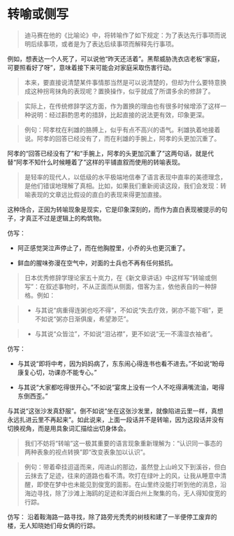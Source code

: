 #  转喻或侧写

>迪马赛在他的《比喻论》中，将转喻作了如下规定：为了表达先行事项而说明后续事项，或者是为了表达后续事项而解释先行事项。

例如，想表达一个人死了，可以说他“昨天还活着”。黑帮威胁洗衣店老板“家庭，可要照看好了呀”，意味着接下来可能会对家庭采取伤害行动。

>本来，要直接说清楚某件事情那当然是可以说清楚的，但却为什么要特意换成这种拐弯抹角的表现呢？置换操作，似乎就成了所谓多余的修辞了。

>实际上，在传统修辞学这方面，作为置换的理由也有很多时候增添了这样一种说明：经过斟酌思考的措辞，比起直接的说法更有效，印象更深。

>例句：阿孝枕在利雄的胳膊上，似乎有点不高兴的语气。利雄执着地接着说。阿孝的回答已经没有了，而在利雄的手腕上，阿孝的头更加沉重了。

阿孝的“回答已经没有了”和“手腕上，阿孝的头更加沉重了”这两句话，就是代替“阿孝不知什么时候睡着了”这样的平铺直叙而使用的转喻表现。

>是轻率的现代人，以低级的水平极端地信奉了语言表现中直率的美德理念，是他们错误地理解了真相。比如，如果我们重新阅读这段，我们会发现：转喻表现的文章远比假设的直白的表现来得更加直接。

这种场合，正因为转喻现象是现实，它是印象深刻的，而作为直白表现被提示的句子，才真正不过是逻辑上的构筑物。

仿写：

- 阿正感觉哭泣声停止了，而在他胸膛里，小乔的头也更沉重了。

- 鲜血的腥味弥漫在空气中，对面的士兵也不再有任何抵抗。

>日本优秀修辞学理论家五十岚力，在《新文章讲话》中这样写“转喻或侧写”：在叙述事物时，不从正面而从侧面，借客为主，依他表自的一种辞格。例如：

>- 与其说“病重得连粥也吃不得”，不如说“失去疗效，粥亦不能下咽”，更不如说“粥亦日渐俱废，希望渺茫”。

>- 与其说“众皆泣”，不如说“泪沾襟”，更不如说“无一不濡湿衣袖者”。

仿写：

- 与其说“即将中考，因为妈妈病了，东东闹心得连书也看不进去。”不如说“盼母康复心切，功课亦不能专心。”

- 与其说“大家都吃得很开心。”不如说“宴席上没有一个人不吃得满嘴流油，喝得东倒西歪。”

与其说“这张沙发真舒服”。倒不如说“坐在这张沙发里，就像陷进云里一样，真想永远扎进云里不再起来”。如此说来，上面一段话并不是转喻，因为这段话并没有切换视角，而是用具象词汇描绘出切身体会。

>我们不妨将“转喻”这一极其重要的语言现象重新理解为：“认识同一事态的两种表象的视点转换”即“改变表象加以认识”。

>例句：带着牵挂迢遥而来，闯进山的那边，虽然登上山岭又下到溪谷，但白云抹去了足迹，往来的道路也看不清。吹打在绿叶上的风，让我从睡意中清醒，即使在梦中也未能见到俊宽的面影。在山里终没能打听到他的消息，沿海边寻找，除了沙滩上海鸥的足迹和洋面白州上聚集的鸟，无人得知俊宽的行踪。

仿写： 沿着鞍海路一路寻找，除了路旁光秃秃的树枝和建了一半便停工废弃的楼，无人知晓她们母女俩的行踪。